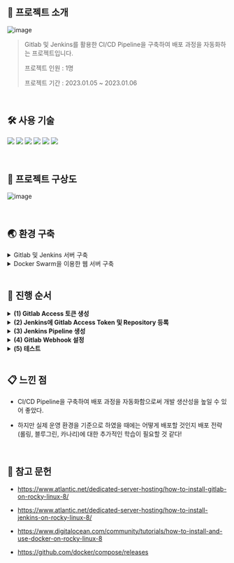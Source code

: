 ## 📝 프로젝트 소개

![image](https://github.com/akgkfk3/Gitlab-Jenkins-CI-CD-Pipeline/assets/55624470/cc852294-1859-4ea8-b107-1d6961cd342e)

> Gitlab 및 Jenkins를 활용한 CI/CD Pipeline을 구축하여 배포 과정을 자동화하는 프로젝트입니다.
>
> 프로젝트 인원 : 1명
> 
> 프로젝트 기간 : 2023.01.05 ~ 2023.01.06

<br/>

## 🛠 사용 기술

<img src="https://img.shields.io/badge/linux-FCC624?style=for-the-badge&logo=linux&logoColor=black"> <img src="https://img.shields.io/badge/Docker-2496ED?style=for-the-badge&logo=Docker&logoColor=black"> <img src="https://img.shields.io/badge/Docker Swarm-2496ED?style=for-the-badge&logoColor=black"> <img src="https://img.shields.io/badge/Apache Web Server-D22128?style=for-the-badge&logo=Apache&logoColor=black"> <img src="https://img.shields.io/badge/Gitlab-FC6D26?style=for-the-badge&logo=Gitlab&logoColor=black"> <img src="https://img.shields.io/badge/jenkins-D24939?style=for-the-badge&logo=jenkins&logoColor=black">

<br/>

## 🔎 프로젝트 구상도

![image](https://github.com/akgkfk3/Gitlab-Jenkins-CI-CD-Pipeline/assets/55624470/747c11d2-b601-4444-b57e-3c242e152008)


<br/>

## 🌏 환경 구축

<details>
<summary>Gitlab 및 Jenkins 서버 구축</summary>

<br/>

<b>1. Gitlab 설치 (Rocky Linux 8)</b>

- Add Gitlab CE Repository

```
wget https://packages.gitlab.com/install/repositories/gitlab/gitlab-ce/script.rpm.sh
chmod +x script.rpm.sh
os=el dist=8 ./script.rpm.sh
```

- Install Gitlab CE

```
dnf install gitlab-ce -y
```

- Configure Gitlab CE

```
vim /etc/gitlab/gitlab.rb
-------------------------------------------------------
external_url "https://gitlab.shucloud.site"

# Enable the Let's encrypt SSL
letsencrypt['enable'] = true

# This is optional to get SSL related alerts
letsencrypt['contact_emails'] = ['akgkfk9@gmail.com']

# This example renews every 7th day at 12:30
letsencrypt['auto_renew_hour'] = "12"
letsencrypt['auto_renew_minute'] = "30"
letsencrypt['auto_renew_day_of_month'] = "*/7"
-------------------------------------------------------

gitlab-ctl reconfigure
```

- Check initial_root_password

```
cat /etc/gitlab/initial_root_password
```

<b>2. Jenkins 설치 (Rocky Linux 8)</b>

- Install Java

```
dnf update -y
dnf install java-17-openjdk -y
```

- Add Jenkins Repository

```
wget -O /etc/yum.repos.d/jenkins.repo https://pkg.jenkins.io/redhat-stable/jenkins.repo
rpm --import https://pkg.jenkins.io/redhat-stable/jenkins.io.key
```

- Install Jenkins

```
dnf install jenkins
systemctl start jenkins
systemctl enable jenkins
```

- Check initial_root_password

```
cat /var/lib/jenkins/secrets/initialAdminPassword
```


</details>

<details>
<summary>Docker Swarm을 이용한 웹 서버 구축</summary>

<br/>

<b>1. Docker 설치 (Rocky Linux 8)</b>

- Add Docker Repository

```
sudo dnf check-update
sudo dnf config-manager --add-repo https://download.docker.com/linux/centos/docker-ce.repo
```

- Install Docker

```
sudo dnf install docker-ce docker-ce-cli containerd.io
sudo systemctl start docker
sudo systemctl enable docker
```

<b>2. Docker-Compose 설치</b>

- Install Docker-Compose

```
wget https://github.com/docker/compose/releases/download/v2.21.0/docker-compose-linux-x86_64
chmod +x docker-compose-linux-x86_64
mv docker-compose-linux-x86_64 /usr/bin/docker-compose
```

<b>3. Docker Swarm Cluster 구축</b>

- Common Configuration

```
sudo firewall-cmd --add-port=2377/tcp --permanent
sudo firewall-cmd --add-port=7946/tcp --permanent
sudo firewall-cmd --add-port=7946/udp --permanent
sudo firewall-cmd --add-port=4789/udp --permanent

setenforce 0
```

- Manager Node

```
docker swarm init --advertise-addr 192.168.100.101 --default-addr-pool 10.100.101.0/24
```

- Worker Node

```
docker swarm join \
--token SWMTKN-1-4qxedy87gygenejrw06hlqpuwfm6erulccfj1jhnmsn0kehbnb-2ld4g3zo36bzu8d8ss4115rhq 192.168.100.101:2377
```

<b>4. DockerFile을 이용하여 httpd 이미지 빌드</b>

- build Container Image

```
vim httpd_Dockerfile
-----------------------------------------------------------
FROM httpd:latest
RUN apt-get update -y
RUN apt-get install -y git
WORKDIR /usr/local/apache2/htdocs
RUN rm -rf *
RUN git clone https://gitlab.shucloud.site/root/test.git .
EXPOSE 80
CMD httpd -DFOREGROUND
-----------------------------------------------------------
docker build -t web:0.1 -f httpd_Dockerfile .
```

<b>5. yml 파일을 이용한 Docker Stack 배포</b>

```
cat <<EOF > web.yml
version: "3.11"

services:
  web:
    image: web:0.1
    deploy:
      mode: replicated
      replicas: 10
      placement:
        constraints: [node.role == worker]
      restart_policy:
        condition: on-failure
        max_attempts: 3
    ports:
      - "8888:80"
    networks:
      - web

networks:
  web:
    external:
      name: web
EOF

docker stack deploy -c web.yml MyStack
```

<b>6. 배포 확인</b>

```
[root@manager ~]# docker stack ls
NAME      SERVICES
MyStack   1

[root@manager ~]# docker service ls
ID             NAME          MODE         REPLICAS   IMAGE     PORTS
q9j2ztc5aiqa   MyStack_web   replicated   10/10      web:0.1   *:8888->80/tcp

[root@manager ~]# docker service ps MyStack_web
ID             NAME             IMAGE     NODE      DESIRED STATE   CURRENT STATE           ERROR     PORTS
dx9ybuqicxfa   MyStack_web.1    web:0.1   worker01   Running         Running 2 minutes ago
neddwi2cpkpb   MyStack_web.2    web:0.1   worker01   Running         Running 2 minutes ago
po0qig9dy5xl   MyStack_web.3    web:0.1   worker01   Running         Running 2 minutes ago
scrgi7fooydp   MyStack_web.4    web:0.1   worker02   Running         Running 2 minutes ago
3zsn71hwbqoh   MyStack_web.5    web:0.1   worker02   Running         Running 2 minutes ago
nf9uet9cwo4m   MyStack_web.6    web:0.1   worker02   Running         Running 2 minutes ago
tsa08tuiirz9   MyStack_web.7    web:0.1   worker03   Running         Running 2 minutes ago
fxwozf1a3r6u   MyStack_web.8    web:0.1   worker03   Running         Running 2 minutes ago
eb0rj4xzlzdr   MyStack_web.9    web:0.1   worker03   Running         Running 2 minutes ago
50wmdszwm005   MyStack_web.10   web:0.1   worker03   Running         Running 2 minutes ago
```

</details>

<br/>

## 🔀 진행 순서


<details>
<summary><b>(1) Gitlab Access 토큰 생성</b></summary>

<br/>

![image](https://github.com/akgkfk3/Gitlab-Jenkins-CI-CD-Pipeline/assets/55624470/c9071c74-51ea-4296-9ce0-a1331a37964a)

![image](https://github.com/akgkfk3/Gitlab-Jenkins-CI-CD-Pipeline/assets/55624470/bdd3d220-391a-4f5c-98f1-c39356b3f782)

</details>

<details>
<summary><b>(2) Jenkins에 Gitlab Access Token 및 Repository 등록 </b></summary>

<br/>

![image](https://github.com/akgkfk3/Gitlab-Jenkins-CI-CD-Pipeline/assets/55624470/b7e477e8-3838-4ca9-8b3b-5a8f02e9fc2e)

![image](https://github.com/akgkfk3/Gitlab-Jenkins-CI-CD-Pipeline/assets/55624470/e56a41e4-92a7-4a44-a01c-df95c076aa12)

</details>

<details>
<summary><b>(3) Jenkins Pipeline 생성 </b></summary>

<br/>

![image](https://github.com/akgkfk3/Gitlab-Jenkins-CI-CD-Pipeline/assets/55624470/52c46e32-ab52-4bcf-8ff6-8ded19e41be8)

![image](https://github.com/akgkfk3/Gitlab-Jenkins-CI-CD-Pipeline/assets/55624470/4ba40d5e-b7cc-41de-9980-0da8a2191d87)

![image](https://github.com/akgkfk3/Gitlab-Jenkins-CI-CD-Pipeline/assets/55624470/977fdc56-9f5d-4ab7-9dca-b763c0331776)

![image](https://github.com/akgkfk3/Gitlab-Jenkins-CI-CD-Pipeline/assets/55624470/76d4588b-128a-42e4-9a2b-1262569d3586)

</details>

<details>
<summary><b>(4) Gitlab Webhook 설정 </b></summary>

<br/>

![image](https://github.com/akgkfk3/Gitlab-Jenkins-CI-CD-Pipeline/assets/55624470/69ce704e-5f0f-48a6-82a4-639f4be0f496)

- Secret Token은 Jenkins에서 Pipeline을 만들 때, generate한 Token 값을 입력한다.

</details>

<details>
<summary><b>(5) 테스트</b></summary>

<br/>

- <b>Jenkins Console 확인</b>

![image](https://github.com/akgkfk3/Gitlab-Jenkins-CI-CD-Pipeline/assets/55624470/b33f855d-a68d-42c9-9a3c-3d1449495d5f)



- <b>배포 확인 </b>

```
[root@manager ~]# docker service ps MyStack_web
ID             NAME                 IMAGE     NODE      DESIRED STATE   CURRENT STATE                 ERROR     PORTS
qyiakyf8azd4   MyStack_web.1        web:0.2   worker01   Running         Running 3 minutes ago
dx9ybuqicxfa    \_ MyStack_web.1    web:0.1   worker01   Shutdown        Shutdown 3 minutes ago
xa93v9ekng7w   MyStack_web.2        web:0.2   worker01   Running         Running 2 minutes ago
neddwi2cpkpb    \_ MyStack_web.2    web:0.1   worker01   Shutdown        Shutdown 2 minutes ago
dvi9gfbaplnt   MyStack_web.3        web:0.2   worker01   Running         Running about a minute ago
po0qig9dy5xl    \_ MyStack_web.3    web:0.1   worker01   Shutdown        Shutdown about a minute ago
y15nv3qhmkae   MyStack_web.4        web:0.2   worker02   Running         Running 3 minutes ago
scrgi7fooydp    \_ MyStack_web.4    web:0.1   worker02   Shutdown        Shutdown 3 minutes ago
squoybqt5nzj   MyStack_web.5        web:0.2   worker02   Running         Running 3 minutes ago
3zsn71hwbqoh    \_ MyStack_web.5    web:0.1   worker02   Shutdown        Shutdown 3 minutes ago
7aps56a199hg   MyStack_web.6        web:0.2   worker02   Running         Running 2 minutes ago
nf9uet9cwo4m    \_ MyStack_web.6    web:0.1   worker02   Shutdown        Shutdown 2 minutes ago
ubtxyrcqauus   MyStack_web.7        web:0.2   worker03   Running         Running about a minute ago
tsa08tuiirz9    \_ MyStack_web.7    web:0.1   worker03   Shutdown        Shutdown about a minute ago
eauaa2xl408w   MyStack_web.8        web:0.2   worker03   Running         Running about a minute ago
fxwozf1a3r6u    \_ MyStack_web.8    web:0.1   worker03   Shutdown        Shutdown about a minute ago
gtnbaftutbav   MyStack_web.9        web:0.2   worker03   Running         Running 2 minutes ago
eb0rj4xzlzdr    \_ MyStack_web.9    web:0.1   worker03   Shutdown        Shutdown 2 minutes ago
i7fncj3jc2vr   MyStack_web.10       web:0.2   worker03   Running         Running 2 minutes ago
50wmdszwm005    \_ MyStack_web.10   web:0.1   worker03   Shutdown        Shutdown 2 minutes ago
```

</details>

<br/>

## 📋 느낀 점

- CI/CD Pipeline을 구축하여 배포 과정을 자동화함으로써 개발 생산성을 높일 수 있어 좋았다.

- 하지만 실제 운영 환경을 기준으로 하였을 때에는 어떻게 배포할 것인지 배포 전략 (롤링, 블루그린, 카나리)에 대한 추가적인 학습이 필요할 것 같다!

<br/>

## 📄 참고 문헌

- https://www.atlantic.net/dedicated-server-hosting/how-to-install-gitlab-on-rocky-linux-8/

- https://www.atlantic.net/dedicated-server-hosting/how-to-install-jenkins-on-rocky-linux-8/

- https://www.digitalocean.com/community/tutorials/how-to-install-and-use-docker-on-rocky-linux-8

- https://github.com/docker/compose/releases











